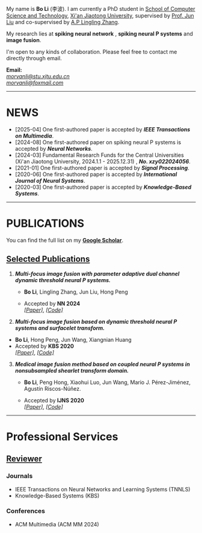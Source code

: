 

My name is **Bo Li** (李波). I am currently a PhD student in [School of Computer Science  and Technology](http://www.cs.xjtu.edu.cn/), [Xi'an Jiaotong University](http://www.xjtu.edu.cn/), supervised by [Prof. Jun Liu](https://gr.xjtu.edu.cn/en/web/liukeen/4) and co-supervised by [A.P Lingling Zhang](https://gr.xjtu.edu.cn/en/web/zhanglling).

My research lies at **spiking neural network** , **spiking neural P systems**  and **image fusion**.

I'm open to any kinds of collaboration. Please feel free to contact me directly through email.

**Email:**  
*morvanli@stu.xjtu.edu.cn*  
*morvanli@foxmail.com*  

---

# NEWS
- [2025-04] One first-authored paper is accepted by ***IEEE Transactions on Multimedia***. 
- [2024-08] One first-authored paper on spiking neural P systems is accepted by ***Neural Networks***. 
- [2024-03] Fundamental Research Funds for the Central Universities (Xi'an Jiaotong University, 2024.1.1 - 2025.12.31) , ***No. xzy022024056***. 
- [2021-01] One first-authored paper is accepted by ***Signal Processing***.
- [2020-06] One first-authored paper is accepted by ***International Journal of Neural Systems***.
- [2020-03] One first-authored paper is accepted by ***Knowledge-Based Systems***.


---

# PUBLICATIONS

You can find the full list on my [**Google Scholar**](https://scholar.google.com/citations?user=C6dA9NAAAAAJ&hl=zh-CN).

## <u> Selected Publications </u>
1. ***Multi-focus image fusion with parameter adaptive dual channel dynamic threshold neural P systems.***
   * **Bo Li**, Lingling Zhang, Jun Liu, Hong Peng
   
   * Accepted by **NN 2024**  
     [*[Paper]*](https://www.sciencedirect.com/science/article/pii/S0893608024005276), [*[Code]*](https://github.com/MorvanLi/MFIF-PADCDTNP)
2.  ***Multi-focus image fusion based on dynamic threshold neural P systems and surfacelet transform.***
   * **Bo Li**, Hong Peng, Jun Wang, Xiangnian Huang 
   * Accepted by **KBS 2020**  
     [*[Paper]*](https://www.sciencedirect.com/science/article/pii/S0950705120301854), [*[Code]*](https://github.com/MorvanLi/DTNP-ST)

3. ***Medical image fusion method based on coupled neural P systems in nonsubsampled shearlet transform domain.***
   * **Bo Li**,  Peng Hong, Xiaohui Luo, Jun Wang, Mario J. Pérez-Jiménez, Agustín Riscos-Núñez.
   
   * Accepted by **IJNS 2020**  
     [*[Paper]*](https://www.worldscientific.com/doi/abs/10.1142/S0129065720500501), [*[Code]*](https://github.com/MorvanLi/CNP-MIF)


---

# Professional Services

## <u> Reviewer </u>

### Journals 

* IEEE Transactions on Neural Networks and Learning Systems (TNNLS)
* Knowledge-Based Systems (KBS) 

### Conferences

* ACM Multimedia (ACM MM 2024)